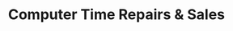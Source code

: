 ---
title: "Computer Time Repairs & Sales"
url: /etobicoke/computer-time-repairs-und-sales/
shop: Computer
---